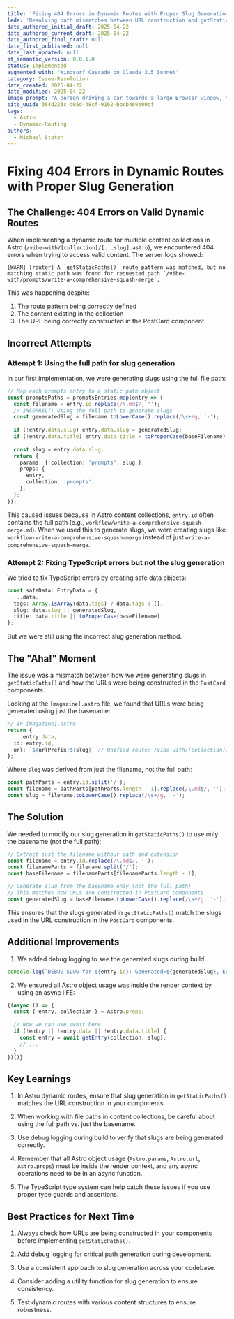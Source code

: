 ```yaml
---
title: 'Fixing 404 Errors in Dynamic Routes with Proper Slug Generation'
lede: 'Resolving path mismatches between URL construction and getStaticPaths in Astro dynamic routes'
date_authored_initial_draft: 2025-04-22
date_authored_current_draft: 2025-04-22
date_authored_final_draft: null
date_first_published: null
date_last_updated: null
at_semantic_version: 0.0.1.0
status: Implemented
augmented_with: 'Windsurf Cascade on Claude 3.5 Sonnet'
category: Issue-Resolution
date_created: 2025-04-22
date_modified: 2025-04-22
image_prompt: "A person driving a car towards a large Browser window, the Browser window is in the way of the car, and it has a big error sign on it."
site_uuid: 364d223c-d05d-48cf-9162-bbcb469e00cf
tags:
  - Astro
  - Dynamic-Routing
authors:
  - Michael Staton
---
```


# Fixing 404 Errors in Dynamic Routes with Proper Slug Generation

## The Challenge: 404 Errors on Valid Dynamic Routes

When implementing a dynamic route for multiple content collections in Astro (`/vibe-with/[collection]/[...slug].astro`), we encountered 404 errors when trying to access valid content. The server logs showed:

```
[WARN] [router] A `getStaticPaths()` route pattern was matched, but no matching static path was found for requested path `/vibe-with/prompts/write-a-comprehensive-squash-merge`.
```

This was happening despite:
1. The route pattern being correctly defined
2. The content existing in the collection
3. The URL being correctly constructed in the PostCard component

## Incorrect Attempts

### Attempt 1: Using the full path for slug generation

In our first implementation, we were generating slugs using the full file path:

```typescript
// Map each prompts entry to a static path object
const promptsPaths = promptsEntries.map(entry => {
  const filename = entry.id.replace(/\.md$/, '');
  // INCORRECT: Using the full path to generate slugs
  const generatedSlug = filename.toLowerCase().replace(/\s+/g, '-');
  
  if (!entry.data.slug) entry.data.slug = generatedSlug;
  if (!entry.data.title) entry.data.title = toProperCase(baseFilename);
  
  const slug = entry.data.slug;
  return {
    params: { collection: 'prompts', slug },
    props: {
      entry,
      collection: 'prompts',
    },
  };
});
```

This caused issues because in Astro content collections, `entry.id` often contains the full path (e.g., `workflow/write-a-comprehensive-squash-merge.md`). When we used this to generate slugs, we were creating slugs like `workflow-write-a-comprehensive-squash-merge` instead of just `write-a-comprehensive-squash-merge`.

### Attempt 2: Fixing TypeScript errors but not the slug generation

We tried to fix TypeScript errors by creating safe data objects:

```typescript
const safeData: EntryData = {
  ...data,
  tags: Array.isArray(data.tags) ? data.tags : [],
  slug: data.slug || generatedSlug,
  title: data.title || toProperCase(baseFilename)
};
```

But we were still using the incorrect slug generation method.

## The "Aha!" Moment

The issue was a mismatch between how we were generating slugs in `getStaticPaths()` and how the URLs were being constructed in the `PostCard` components. 

Looking at the `[magazine].astro` file, we found that URLs were being generated using just the basename:

```typescript
// In [magazine].astro
return {
  ...entry.data,
  id: entry.id,
  url: `${urlPrefix}${slug}` // Unified route: /vibe-with/[collection]/[slug]
};
```

Where `slug` was derived from just the filename, not the full path:

```typescript
const pathParts = entry.id.split('/');
const filename = pathParts[pathParts.length - 1].replace(/\.md$/, '');
const slug = filename.toLowerCase().replace(/\s+/g, '-');
```

## The Solution

We needed to modify our slug generation in `getStaticPaths()` to use only the basename (not the full path):

```typescript
// Extract just the filename without path and extension
const filename = entry.id.replace(/\.md$/, '');
const filenameParts = filename.split('/');
const baseFilename = filenameParts[filenameParts.length - 1];

// Generate slug from the basename only (not the full path)
// This matches how URLs are constructed in PostCard components
const generatedSlug = baseFilename.toLowerCase().replace(/\s+/g, '-');
```

This ensures that the slugs generated in `getStaticPaths()` match the slugs used in the URL construction in the `PostCard` components.

## Additional Improvements

1. We added debug logging to see the generated slugs during build:

```typescript
console.log(`DEBUG SLUG for ${entry.id}: Generated=${generatedSlug}, Existing=${data.slug || 'none'}`);
```

2. We ensured all Astro object usage was inside the render context by using an async IIFE:

```typescript
{(async () => {
  const { entry, collection } = Astro.props;
  
  // Now we can use await here
  if (!entry || !entry.data || !entry.data.title) {
    const entry = await getEntry(collection, slug);
    // ...
  }
})()}
```

## Key Learnings

1. In Astro dynamic routes, ensure that slug generation in `getStaticPaths()` matches the URL construction in your components.

2. When working with file paths in content collections, be careful about using the full path vs. just the basename.

3. Use debug logging during build to verify that slugs are being generated correctly.

4. Remember that all Astro object usage (`Astro.params`, `Astro.url`, `Astro.props`) must be inside the render context, and any async operations need to be in an async function.

5. The TypeScript type system can help catch these issues if you use proper type guards and assertions.

## Best Practices for Next Time

1. Always check how URLs are being constructed in your components before implementing `getStaticPaths()`.

2. Add debug logging for critical path generation during development.

3. Use a consistent approach to slug generation across your codebase.

4. Consider adding a utility function for slug generation to ensure consistency.

5. Test dynamic routes with various content structures to ensure robustness.
